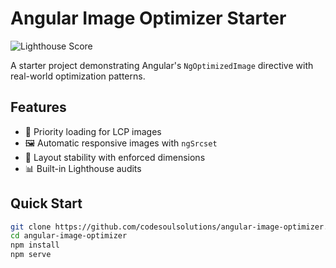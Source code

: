 # Angular Image Optimizer Starter

![Lighthouse Score](https://img.shields.io/badge/Lighthouse-100-brightgreen)

A starter project demonstrating Angular's `NgOptimizedImage` directive with real-world optimization patterns.

## Features

- 🚀 Priority loading for LCP images
- 🖼️ Automatic responsive images with `ngSrcset`
- 📏 Layout stability with enforced dimensions
- 📊 Built-in Lighthouse audits

## Quick Start

```bash
git clone https://github.com/codesoulsolutions/angular-image-optimizer.git
cd angular-image-optimizer
npm install
npm serve
